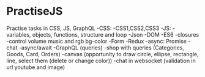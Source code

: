 # PractiseJS
Practise tasks in CSS, JS, GraphQL
-CSS:
   -CSS1,CSS2,CSS3
-JS:
   -variables, objects, functions, structure and loop
   -Json
   -DOM
   -ES6
   -closures
   -control volume music and rgb bg-color
   -Form
   -Redux
   -async: Promise
   -chat
   -async/await
   -GraphQL (queries)
   -shop with queries (Categories, Goods, Card, Orders)
   -canvas (opportunity to draw circle, ellipse, rectangle, line, select them (delete or change color))
   -chat in websocket (validation in url youtube and image)
   
